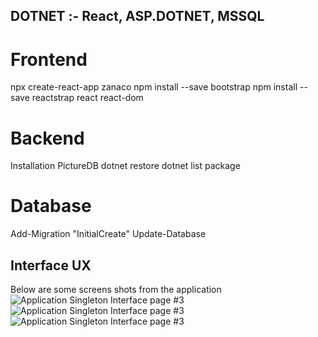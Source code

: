 ## DOTNET :- React, ASP.DOTNET, MSSQL

# Frontend

npx create-react-app zanaco
npm install --save bootstrap
npm install --save reactstrap react react-dom

# Backend

Installation PictureDB
dotnet restore
dotnet list package


# Database

Add-Migration "InitialCreate"
Update-Database

## Interface UX

 Below are some screens shots from the application
![ Application Singleton Interface page #3 ](https://github.com/LINOSNCHENA/DOTNET-Exercies/blob/master/UXVIEW/page1.png)
![ Application Singleton Interface page #3 ](https://github.com/LINOSNCHENA/DOTNET-Exercies/blob/master/UXVIEW/page2.png)
![ Application Singleton Interface page #3 ](https://github.com/LINOSNCHENA/DOTNET-Exercies/blob/master/UXVIEW/page1.png)